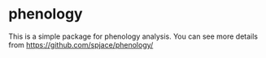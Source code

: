 # phenology
This is a simple package for phenology analysis.
You can see more details from https://github.com/spjace/phenology/

